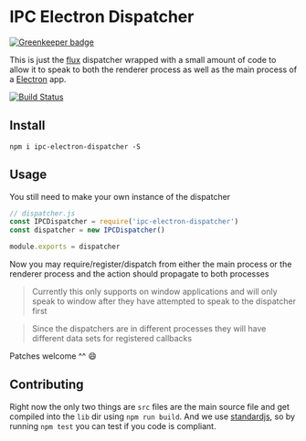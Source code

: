 # IPC Electron Dispatcher

[![Greenkeeper badge](https://badges.greenkeeper.io/jcblw/ipc-electron-dispatcher.svg)](https://greenkeeper.io/)

This is just the [flux](https://facebook.github.io/flux/docs/dispatcher.html) dispatcher wrapped with a small amount of code to allow it to speak to both the renderer process as well as the main process of a [Electron](http://electron.atom.io/) app.

[![Build Status](https://travis-ci.org/jcblw/ipc-electron-dispatcher.svg?branch=master)](https://travis-ci.org/jcblw/ipc-electron-dispatcher)

## Install

    npm i ipc-electron-dispatcher -S

## Usage

You still need to make your own instance of the dispatcher

```javascript
// dispatcher.js
const IPCDispatcher = require('ipc-electron-dispatcher')
const dispatcher = new IPCDispatcher()

module.exports = dispatcher
```

Now you may require/register/dispatch from either the main process or the renderer process and the action should propagate to both processes

> Currently this only supports on window applications and will only speak to window after they have attempted to speak to the dispatcher first

> Since the dispatchers are in different processes they will have different data sets for registered callbacks

Patches welcome ^^ :smile:

## Contributing

Right now the only two things are `src` files are the main source file and get compiled into the `lib` dir using `npm run build`. And we use [standardjs](http://standardjs.com/), so by running `npm test` you can test if you code is compliant.
